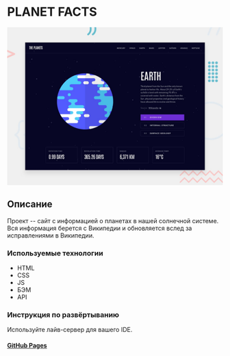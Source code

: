 # PLANET FACTS
![Иллюстрация к проекту](https://github.com/NIKIH449/planets-fact-site/raw/main/images/preview.jpg)

## Описание

Проект -- сайт с информацией о планетах в нашей солнечной системе. 
Вся информация берется с Википедии и обновляется вслед за исправлениями в Википедии.


### Используемые технологии

- HTML
- CSS
- JS
- БЭМ
- API


### Инструкция по развёртыванию 

Используйте лайв-сервер для вашего IDE.

#### [GitHub Pages](https://nikih449.github.io/planets-fact-site/)
